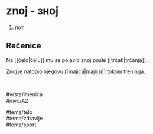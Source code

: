 # znoj - зној

1. пот  

## Rečenice

Na [[čelo|čelu]] mu se pojavio znoj posle [[trčati|trčanja]].  

Znoj je natopio njegovu [[majica|majicu]] tokom treninga.  

<br>

#vrsta/imenica  
#nivo/A2  

#tema/telo  
#tema/zdravlje  
#tema/sport  
